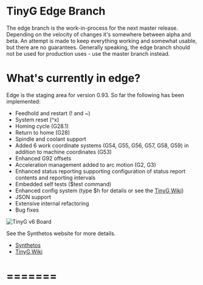 TinyG Edge Branch
========
The edge branch is the work-in-process for the next master release. 
Depending on the velocity of changes it's somewhere between alpha and beta. 
An attempt is made to keep everything working and somewhat usable, but there are no guarantees. 
Generally speaking, the edge branch should not be used for production uses - use the master branch instead.

What's currently in edge?
========
Edge is the staging area for version 0.93. So far the following has been implemented:

* Feedhold and restart (! and ~)
* System reset (^x)
* Homing cycle (G28.1)
* Return to home (G28)
* Spindle and coolant support
* Added 6 work coordinate systems (G54, G55, G56, G57, G58, G59) in addition to machine coordinates (G53)
* Enhanced G92 offsets
* Acceleration management added to arc motion (G2, G3)
* Enhanced status reporting supporting configuration of status report contents and reporting intervals
* Embedded self tests ($test command)
* Enhanced config system (type $h for details or see the [TinyG Wiki](http://www.synthetos.com/wiki/index.php?title=Projects:TinyG))
* JSON support
* Extensive internal refactoring
* Bug fixes

![TinyG v6 Board](http://farm7.staticflickr.com/6080/6138119387_c6301797dd.jpg)

See the Synthetos website for more details.

* [Synthetos](https://www.synthetos.com/)
* [TinyG Wiki](http://www.synthetos.com/wiki/index.php?title=Projects:TinyG)

=======
=======
